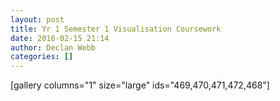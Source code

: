 ```yaml
---
layout: post
title: Yr 1 Semester 1 Visualisation Coursework
date: 2016-02-15 21:14
author: Declan Webb
categories: []
---
```

[gallery columns="1" size="large" ids="469,470,471,472,468"]
